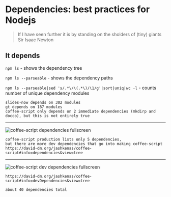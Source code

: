 # Dependencies: best practices for Nodejs

> If I have seen further it is by standing on the
> sholders of (tiny) giants
>                               Sir Isaac Newton

## It depends

`npm ls` - shows the dependency tree

`npm ls --parseable` - shows the dependency paths

`npm ls --parseable|sed 's/.*\/\(.*\)/\1/g'|sort|uniq|wc -l` - counts number of unique dependency modules

```notes
slides-now depends on 302 modules
gt depends on 187 modules
coffee-script only depends on 2 immediate dependencies (mkdirp and docco), but this is not entirely true
```

---
![coffee-script dependencies fullscreen](https://raw.github.com/bahmutov/talks/master/images/coffee-script-dependencies.png)

```notes
coffee-script production lists only 5 dependencies,
but there are more dev dependencies that go into making coffee-script
https://david-dm.org/jashkenas/coffee-script#info=dependencies&view=tree
```

---
![coffee-script dev dependencies fullscreen](https://raw.github.com/bahmutov/talks/master/images/coffee-script-dev-dependencies.png)

```notes
https://david-dm.org/jashkenas/coffee-script#info=devDependencies&view=tree

about 40 dependencies total
```

[slides-now-footer]: "@bahmutov"
[slides-now-theme]: "full"

